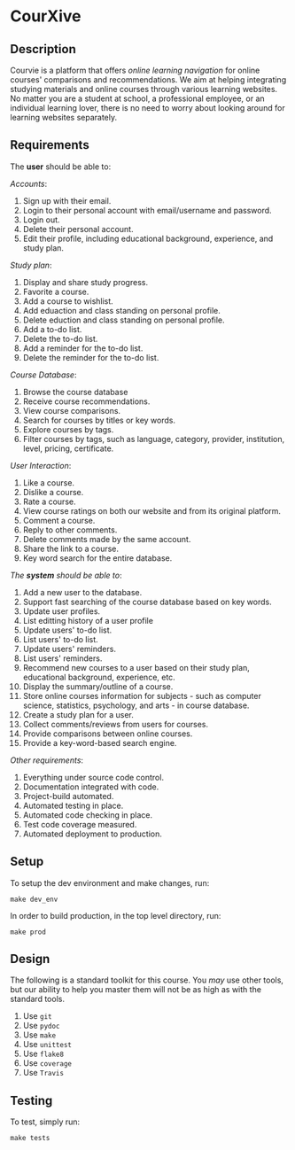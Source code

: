 # CourXive

## Description

Courvie is a platform that offers *online learning navigation* for online courses' comparisons and recommendations. We aim at helping integrating studying materials and online courses through various learning websites. No matter you are a student at school, a professional employee, or an individual learning lover, there is no need to worry about looking around for learning websites separately.

## Requirements

The **user** should be able to:

*Accounts*:
1. Sign up with their email.
1. Login to their personal account with email/username and password.
1. Login out.
1. Delete their personal account.
1. Edit their profile, including educational background, experience, and study plan.

*Study plan*:
1. Display and share study progress.
1. Favorite a course.
2. Add a course to wishlist.
3. Add eduaction and class standing on personal profile.
4. Delete eduction and class standing on personal profile.
5. Add a to-do list.
6. Delete the to-do list.
7. Add a reminder for the to-do list.
8. Delete the reminder for the to-do list.

*Course Database*:
1. Browse the course database
1. Receive course recommendations.
1. View course comparisons.
1. Search for courses by titles or key words.
1. Explore courses by tags.
1. Filter courses by tags, such as language, category, provider, institution, level, pricing, certificate.

*User Interaction*:
1. Like a course.
1. Dislike a course.
1. Rate a course.
1. View course ratings on both our website and from its original platform.
1. Comment a course.
1. Reply to other comments.
1. Delete comments made by the same account.
1. Share the link to a course.
1. Key word search for the entire database.

*The **system** should be able to*:

1. Add a new user to the database.
2. Support fast searching of the course database based on key words.
3. Update user profiles.
4. List editting history of a user profile
5. Update users' to-do list.
6. List users' to-do list.
7. Update users' reminders.
8. List users' reminders.
9. Recommend new courses to a user based on their study plan, educational background, experience, etc.
10. Display the summary/outline of a course.
11. Store online courses information for subjects - such as computer science, statistics, psychology, and arts - in course database.
12. Create a study plan for a user.
13. Collect comments/reviews from users for courses.
14. Provide comparisons between online courses.
15. Provide a key-word-based search engine.

*Other requirements*:

1. Everything under source code control.
1. Documentation integrated with code.
1. Project-build automated.
1. Automated testing in place.
1. Automated code checking in place.
1. Test code coverage measured.
1. Automated deployment to production.

## Setup

To setup the dev environment and make changes, run:

`make dev_env`

In order to build production, in the top level directory, run:

`make prod`

## Design

The following is a standard toolkit for this course. You *may* use other tools,
but our ability to help you master them will not be as high as with the
standard tools.

1. Use `git`
1. Use `pydoc`
1. Use `make`
1. Use `unittest`
1. Use `flake8`
1. Use `coverage`
1. Use `Travis`

## Testing

To test, simply run: 

`make tests`
